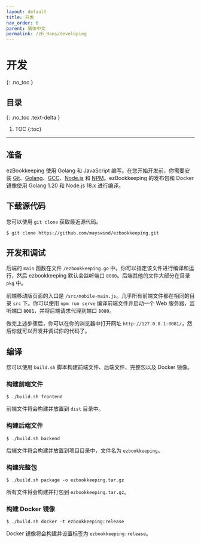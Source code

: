 ```yaml
---
layout: default
title: 开发
nav_order: 6
parent: 简体中文
permalink: /zh_Hans/developing
---
```


# 开发
{: .no_toc }

## 目录
{: .no_toc .text-delta }

1. TOC
{:toc}

---

## 准备

ezBookkeeping 使用 Golang 和 JavaScript 编写。在您开始开发前，你需要安装 [Git](https://git-scm.com/)、[Golang](https://golang.org/)、[GCC](http://gcc.gnu.org/)、[Node.js](https://nodejs.org/) 和 [NPM](https://www.npmjs.com/)。ezBookkeeping 的发布包和 Docker 镜像使用 Golang 1.20 和 Node.js 18.x 进行编译。

## 下载源代码

您可以使用 `git clone` 获取最近源代码。

    $ git clone https://github.com/mayswind/ezbookkeeping.git

## 开发和调试

后端的 `main` 函数在文件 `/ezbookkeeping.go` 中。你可以指定该文件进行编译和运行，然后 ezbookkeeping 默认会监听端口 `8080`。后端其他的文件大部分在目录 `pkg` 中。

前端移动版页面的入口是 `/src/mobile-main.js`。几乎所有前端文件都在相同的目录 `src` 下。你可以使用 `npm run serve` 编译前端文件并启动一个 Web 服务器，监听端口 `8081`，并将后端请求代理到端口 `8080`。

做完上述步骤后，你可以在你的浏览器中打开网址 `http://127.0.0.1:8081/`，然后你就可以开发并调试你的代码了。

## 编译

您可以使用 `build.sh` 脚本构建前端文件、后端文件、完整包以及 Docker 镜像。

### 构建前端文件

    $ ./build.sh frontend

前端文件将会构建并放置到 `dist` 目录中。

### 构建后端文件

    $ ./build.sh backend

后端文件将会构建并放置到项目目录中，文件名为 `ezbookkeeping`。

### 构建完整包

    $ ./build.sh package -o ezbookkeeping.tar.gz

所有文件将会构建并打包到 `ezbookkeeping.tar.gz`。

### 构建 Docker 镜像

    $ ./build.sh docker -t ezbookkeeping:release

Docker 镜像将会构建并设置标签为 `ezbookkeeping:release`。
